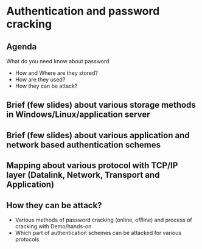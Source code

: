Authentication and password cracking
====================================

## Agenda
What do you need know about password
* How and Where are they stored?
* How are they used?
* How they can be attack?

## Brief (few slides) about various storage methods in Windows/Linux/application server

## Brief (few slides) about various application and network based authentication schemes

## Mapping about various protocol with TCP/IP layer (Datalink, Network, Transport and Application)

## How they can be attack?
* Various methods of password cracking (online, offline) and process of cracking with Demo/hands-on
* Which part of authentication schemes can be attacked for various protocols